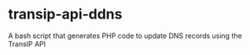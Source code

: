 # transip-api-ddns
A bash script that generates PHP code to update DNS records using the TransIP API 
